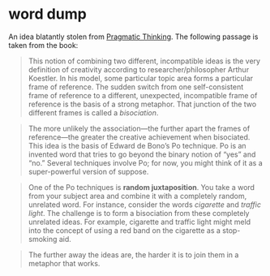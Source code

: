 word dump
=========

An idea blatantly stolen from [Pragmatic
Thinking](http://www.amazon.com/Pragmatic-Thinking-Learning-Refactor-Programmers/dp/1934356050).
The following passage is taken from the book:

> This notion of combining two different, incompatible ideas is the very
> definition of creativity according to researcher/philosopher Arthur
> Koestler. In his model, some particular topic area forms a particular
> frame of reference. The sudden switch from one self-consistent frame of
> reference to a different, unexpected, incompatible frame of reference is
> the basis of a strong metaphor. That junction of the two different
> frames is called a *bisociation*.

> The more unlikely the association—the further apart the frames of
> reference—the greater the creative achievement when bisociated. This
> idea is the basis of Edward de Bono’s Po technique. Po is an invented
> word that tries to go beyond the binary notion of “yes” and “no.”
> Several techniques involve Po; for now, you might think of it as a
> super-powerful version of suppose.

> One of the Po techniques is **random juxtaposition**. You take a word
> from your subject area and combine it with a completely random,
> unrelated word. For instance, consider the words *cigarette* and
> *traffic light*. The challenge is to form a bisociation from these
> completely unrelated ideas. For example, cigarette and traffic light
> might meld into the concept of using a red band on the cigarette as a
> stop-smoking aid.

> The further away the ideas are, the harder it is to join them in a
> metaphor that works.

